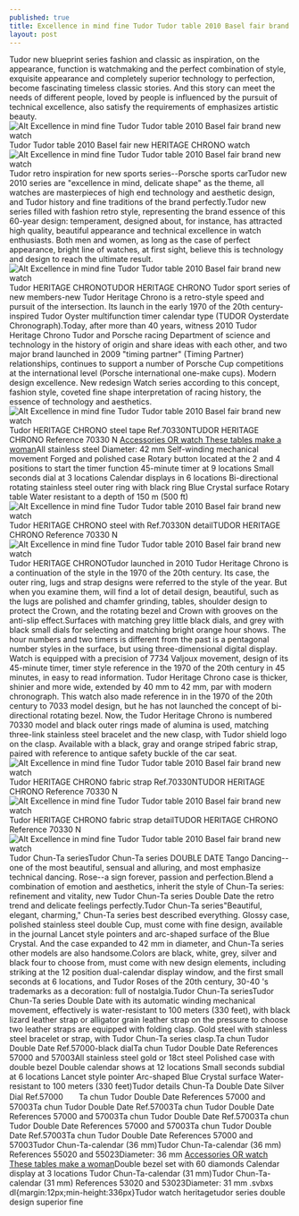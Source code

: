 ```yaml
---
published: true
title: Excellence in mind fine Tudor Tudor table 2010 Basel fair brand new watch
layout: post
---
```

Tudor new blueprint series fashion and classic as inspiration, on the appearance, function is watchmaking and the perfect combination of style, exquisite appearance and completely superior technology to perfection, become fascinating timeless classic stories. And this story can meet the needs of different people, loved by people is influenced by the pursuit of technical excellence, also satisfy the requirements of emphasizes artistic beauty.![Alt Excellence in mind fine Tudor Tudor table 2010 Basel fair brand new watch](https://c1.staticflickr.com/1/739/31626734481_12d48f266d_z.jpg)Tudor Tudor table 2010 Basel fair new HERITAGE CHRONO watch![Alt Excellence in mind fine Tudor Tudor table 2010 Basel fair brand new watch](https://c2.staticflickr.com/6/5584/31626742531_1ec7a8e9bf_z.jpg)Tudor retro inspiration for new sports series--Porsche sports carTudor new 2010 series are \"excellence in mind, delicate shape\" as the theme, all watches are masterpieces of high end technology and aesthetic design, and Tudor history and fine traditions of the brand perfectly.Tudor new series filled with fashion retro style, representing the brand essence of this 60-year design: temperament, designed about, for instance, has attracted high quality, beautiful appearance and technical excellence in watch enthusiasts. Both men and women, as long as the case of perfect appearance, bright line of watches, at first sight, believe this is technology and design to reach the ultimate result.![Alt Excellence in mind fine Tudor Tudor table 2010 Basel fair brand new watch](https://c1.staticflickr.com/1/667/31742739935_2a02b9008a_z.jpg)Tudor HERITAGE CHRONOTUDOR HERITAGE CHRONO Tudor sport series of new members-new Tudor Heritage Chrono is a retro-style speed and pursuit of the intersection. Its launch in the early 1970 of the 20th century-inspired Tudor Oyster multifunction timer calendar type (TUDOR Oysterdate Chronograph).Today, after more than 40 years, witness 2010 Tudor Heritage Chrono Tudor and Porsche racing Department of science and technology in the history of origin and share ideas with each other, and two major brand launched in 2009 \"timing partner\" (Timing Partner) relationships, continues to support a number of Porsche Cup competitions at the international level (Porsche international one-make cups). Modern design excellence. New redesign Watch series according to this concept, fashion style, coveted fine shape interpretation of racing history, the essence of technology and aesthetics.![Alt Excellence in mind fine Tudor Tudor table 2010 Basel fair brand new watch](https://c1.staticflickr.com/1/696/31626758471_47eb8b8068_z.jpg)Tudor HERITAGE CHRONO steel tape Ref.70330NTUDOR HERITAGE CHRONO Reference 70330 N [Accessories OR watch These tables make a woman](http://kenzo2.jimdo.com/2016/10/23/accessories-or-watch-these-tables-make-a-woman-more-shine/)All stainless steel Diameter: 42 mm Self-winding mechanical movement Forged and polished case Rotary button located at the 2 and 4 positions to start the timer function 45-minute timer at 9 locations Small seconds dial at 3 locations Calendar displays in 6 locations Bi-directional rotating stainless steel outer ring with black ring Blue Crystal surface Rotary table Water resistant to a depth of 150 m (500 ft)![Alt Excellence in mind fine Tudor Tudor table 2010 Basel fair brand new watch](https://c1.staticflickr.com/1/322/31626767461_edc5b27877_z.jpg)Tudor HERITAGE CHRONO steel with Ref.70330N detailTUDOR HERITAGE CHRONO Reference 70330 N![Alt Excellence in mind fine Tudor Tudor table 2010 Basel fair brand new watch](https://c1.staticflickr.com/1/342/31626774641_14620076b2_z.jpg)Tudor HERITAGE CHRONOTudor launched in 2010 Tudor Heritage Chrono is a continuation of the style in the 1970 of the 20th century. Its case, the outer ring, lugs and strap designs were referred to the style of the year. But when you examine them, will find a lot of detail design, beautiful, such as the lugs are polished and chamfer grinding, tables, shoulder design to protect the Crown, and the rotating bezel and Crown with grooves on the anti-slip effect.Surfaces with matching grey little black dials, and grey with black small dials for selecting and matching bright orange hour shows. The hour numbers and two timers is different from the past is a pentagonal number styles in the surface, but using three-dimensional digital display. Watch is equipped with a precision of 7734 Valjoux movement, design of its 45-minute timer, timer style reference in the 1970 of the 20th century in 45 minutes, in easy to read information. Tudor Heritage Chrono case is thicker, shinier and more wide, extended by 40 mm to 42 mm, par with modern chronograph. This watch also made reference in in the 1970 of the 20th century to 7033 model design, but he has not launched the concept of bi-directional rotating bezel. Now, the Tudor Heritage Chrono is numbered 70330 model and black outer rings made of alumina is used, matching three-link stainless steel bracelet and the new clasp, with Tudor shield logo on the clasp. Available with a black, gray and orange striped fabric strap, paired with reference to antique safety buckle of the car seat.![Alt Excellence in mind fine Tudor Tudor table 2010 Basel fair brand new watch](https://c1.staticflickr.com/1/500/31626782881_5cf67ac827_z.jpg)Tudor HERITAGE CHRONO fabric strap Ref.70330NTUDOR HERITAGE CHRONO Reference 70330 N![Alt Excellence in mind fine Tudor Tudor table 2010 Basel fair brand new watch](https://c1.staticflickr.com/1/651/30901085924_763212e7cb_z.jpg)Tudor HERITAGE CHRONO fabric strap detailTUDOR HERITAGE CHRONO Reference 70330 N![Alt Excellence in mind fine Tudor Tudor table 2010 Basel fair brand new watch](https://c1.staticflickr.com/1/600/30932801683_2c72c28687_z.jpg)Tudor Chun-Ta seriesTudor Chun-Ta series DOUBLE DATE Tango Dancing--one of the most beautiful, sensual and alluring, and most emphasize technical dancing. Rose--a sign forever, passion and perfection.Blend a combination of emotion and aesthetics, inherit the style of Chun-Ta series: refinement and vitality, new Tudor Chun-Ta series Double Date the retro trend and delicate feelings perfectly.Tudor Chun-Ta series\"Beautiful, elegant, charming,\" Chun-Ta series best described everything. Glossy case, polished stainless steel double Cup, must come with fine design, available in the journal Lancet style pointers and arc-shaped surface of the Blue Crystal. And the case expanded to 42 mm in diameter, and Chun-Ta series other models are also handsome.Colors are black, white, grey, silver and black four to choose from, must come with new design elements, including striking at the 12 position dual-calendar display window, and the first small seconds at 6 locations, and Tudor Roses of the 20th century, 30-40 \'s trademarks as a decoration: full of nostalgia.Tudor Chun-Ta seriesTudor Chun-Ta series Double Date with its automatic winding mechanical movement, effectively is water-resistant to 100 meters (330 feet), with black lizard leather strap or alligator grain leather strap on the pressure to choose two leather straps are equipped with folding clasp. Gold steel with stainless steel bracelet or strap, with Tudor Chun-Ta series clasp.Ta chun Tudor Double Date Ref.57000-black dialTa chun Tudor Double Date References 57000 and 57003All stainless steel gold or 18ct steel Polished case with double bezel Double calendar shows at 12 locations Small seconds subdial at 6 locations Lancet style pointer Arc-shaped Blue Crystal surface Water-resistant to 100 meters (330 feet)Tudor details Chun-Ta Double Date Silver Dial Ref.57000　　Ta chun Tudor Double Date References 57000 and 57003Ta chun Tudor Double Date Ref.57003Ta chun Tudor Double Date References 57000 and 57003Ta chun Tudor Double Date Ref.57003Ta chun Tudor Double Date References 57000 and 57003Ta chun Tudor Double Date Ref.57003Ta chun Tudor Double Date References 57000 and 57003Tudor Chun-Ta-calendar (36 mm)Tudor Chun-Ta-calendar (36 mm) References 55020 and 55023Diameter: 36 mm  [Accessories OR watch These tables make a woman](http://kenzo2.jimdo.com/2016/10/23/accessories-or-watch-these-tables-make-a-woman-more-shine/)Double bezel set with 60 diamonds Calendar display at 3 locations Tudor Chun-Ta-calendar (31 mm)Tudor Chun-Ta-calendar (31 mm) References 53020 and 53023Diameter: 31 mm .svbxs dl{margin:12px;min-height:336px}Tudor watch heritagetudor series double design superior fine